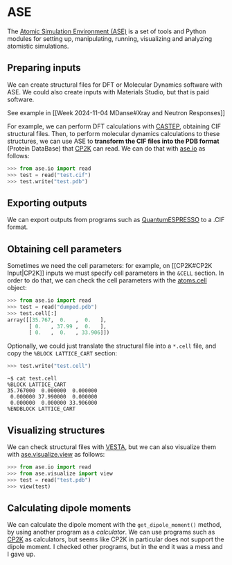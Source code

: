 # ASE

The [Atomic Simulation Environment (ASE)](https://wiki.fysik.dtu.dk/ase/index.html) is a set of tools and Python modules for setting up, manipulating, running, visualizing and analyzing atomistic simulations.

## Preparing inputs

We can create structural files for DFT or Molecular Dynamics software with ASE. We could also create inputs with Materials Studio, but that is paid software.

See example in [[Week 2024-11-04 MDanse#Xray and Neutron Responses]]

For example, we can perform DFT calculations with [CASTEP](CASTEP.md), obtaining CIF structural files. Then, to perform molecular dynamics calculations to these structures, we can use ASE to **transform the CIF files into the PDB format** (Protein DataBase) that [CP2K](https://www.cp2k.org/about) can read.
We can do that with [ase.io](https://wiki.fysik.dtu.dk/ase/ase/io/io.html) as follows:
```python
>>> from ase.io import read
>>> test = read("test.cif")
>>> test.write("test.pdb")
```

## Exporting outputs

We can export outputs from programs such as [QuantumESPRESSO](QuantumESPRESSO.md) to a .CIF format.

## Obtaining cell parameters

Sometimes we need the cell parameters: for example, on [[CP2K#CP2K Input|CP2K]] inputs we must specify cell parameters in the `&CELL` section. In order to do that, we can check the cell parameters with the [atoms.cell](https://wiki.fysik.dtu.dk/ase/ase/cell.html) object:
```python
>>> from ase.io import read
>>> test = read("dumped.pdb")
>>> test.cell[:]
array([[35.767,  0.   ,  0.   ],
       [ 0.   , 37.99 ,  0.   ],
       [ 0.   ,  0.   , 33.906]])
```

Optionally, we could just translate the structural file into a `*.cell` file, and copy the `%BLOCK LATTICE_CART` section:
```python
>>> test.write("test.cell")
```
```shell
~$ cat test.cell
%BLOCK LATTICE_CART
35.767000  0.000000  0.000000
 0.000000 37.990000  0.000000
 0.000000  0.000000 33.906000
%ENDBLOCK LATTICE_CART
```

## Visualizing structures

We can check structural files with [VESTA](https://jp-minerals.org/vesta/en/), but we can also visualize them with [ase.visualize.view](https://wiki.fysik.dtu.dk/ase/ase/visualize/visualize.html) as follows:
```python
>>> from ase.io import read
>>> from ase.visualize import view
>>> test = read("test.pdb")
>>> view(test)
```

## Calculating dipole moments

We can calculate the dipole moment with the `get_dipole_moment()` method, by using another program as a *calculator*. We can use programs such as [CP2K](https://www.cp2k.org/about) as calculators, but seems like CP2K in particular does not support the dipole moment. I checked other programs, but in the end it was a mess and I gave up.

